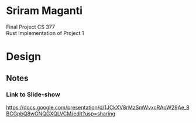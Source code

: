 # Sriram Maganti 
Final Project CS 377 <br>
Rust Implementation of Project 1


# Design
## Notes
### Link to Slide-show
https://docs.google.com/presentation/d/1JCkXV8rMzSmWvxcRApW29Ae_8BCGpbQ8wGNQGXQLVCM/edit?usp=sharing
